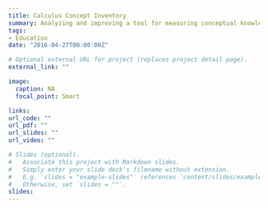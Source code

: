 ```yaml
---
title: Calculus Concept Inventory
summary: Analyzing and improving a tool for measuring conceptual knowledge of calculus
tags:
- Education
date: "2016-04-27T00:00:00Z"

# Optional external URL for project (replaces project detail page).
external_link: ""

image:
  caption: NA
  focal_point: Smart

links:
url_code: ""
url_pdf: ""
url_slides: ""
url_video: ""

# Slides (optional).
#   Associate this project with Markdown slides.
#   Simply enter your slide deck's filename without extension.
#   E.g. `slides = "example-slides"` references `content/slides/example-slides.md`.
#   Otherwise, set `slides = ""`.
slides:
---
```

